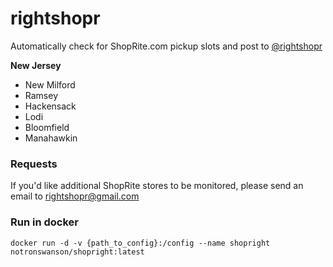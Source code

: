 # rightshopr

Automatically check for ShopRite.com pickup slots and post to [@rightshopr](https://www.twitter.com/rightshopr)

**New Jersey**
* New Milford
* Ramsey
* Hackensack
* Lodi 
* Bloomfield
* Manahawkin

### Requests

If you'd like additional ShopRite stores to be monitored, please send an email to rightshopr@gmail.com


### Run in docker

`docker run -d -v {path_to_config}:/config --name shopright notronswanson/shopright:latest`
